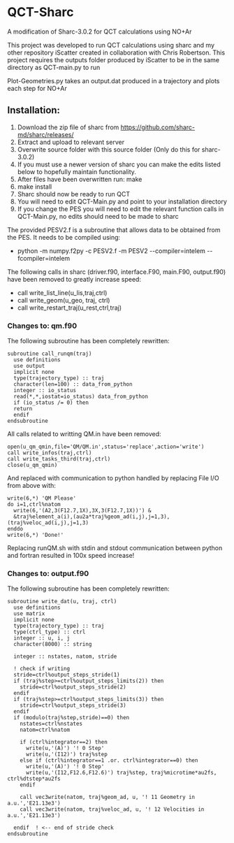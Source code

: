 # QCT-Sharc
 A modification of Sharc-3.0.2 for QCT calculations using NO+Ar

This project was developed to run QCT calculations using sharc and my other repository iScatter created in collaboration with Chris Robertson. 
This project requires the outputs folder produced by iScatter to be in the same directory as QCT-main.py to run

Plot-Geometries.py takes an output.dat produced in a trajectory and plots each step for NO+Ar

## Installation:
1. Download the zip file of sharc from https://github.com/sharc-md/sharc/releases/ 
2. Extract and upload to relevant server
3. Overwrite source folder with this source folder (Only do this for sharc-3.0.2)
4. If you must use a newer version of sharc you can make the edits listed below to hopefully maintain functionality.
5. After files have been overwritten run: make
6. make install
7. Sharc should now be ready to run QCT
8. You will need to edit QCT-Main.py and point to your installation directory
9. If you change the PES you will need to edit the relevant function calls in QCT-Main.py, no edits should need to be made to sharc

The provided PESV2.f is a subroutine that allows data to be obtained from the PES. It needs to be compiled using:
- python -m numpy.f2py -c PESV2.f -m PESV2 --compiler=intelem --fcompiler=intelem

The following calls in sharc (driver.f90, interface.F90, main.F90, output.f90) have been removed to greatly increase speed:
- call write_list_line(u_lis,traj,ctrl)
- call write_geom(u_geo, traj, ctrl)
- call write_restart_traj(u_rest,ctrl,traj)

### Changes to: qm.f90
The following subroutine has been completely rewritten:
```
subroutine call_runqm(traj)
  use definitions
  use output
  implicit none
  type(trajectory_type) :: traj
  character(len=100) :: data_from_python
  integer :: io_status
  read(*,*,iostat=io_status) data_from_python
  if (io_status /= 0) then
  return
  endif
endsubroutine
```

All calls related to writting QM.in have been removed:
```
open(u_qm_qmin,file='QM/QM.in',status='replace',action='write')
call write_infos(traj,ctrl)
call write_tasks_third(traj,ctrl)
close(u_qm_qmin)
```

And replaced with communication to python handled by replacing File I/O from above with:
```
write(6,*) 'QM Please'
do i=1,ctrl%natom
  write(6,'(A2,3(F12.7,1X),3X,3(F12.7,1X))') &
  &traj%element_a(i),(au2a*traj%geom_ad(i,j),j=1,3),(traj%veloc_ad(i,j),j=1,3)
enddo
write(6,*) 'Done!'
```
Replacing runQM.sh with stdin and stdout communication between python and fortran resulted in 100x speed increase!

### Changes to: output.f90
The following subroutine has been completely rewritten:
```
subroutine write_dat(u, traj, ctrl)
  use definitions
  use matrix
  implicit none
  type(trajectory_type) :: traj
  type(ctrl_type) :: ctrl
  integer :: u, i, j
  character(8000) :: string
  
  integer :: nstates, natom, stride
  
  ! check if writing
  stride=ctrl%output_steps_stride(1)
  if (traj%step>=ctrl%output_steps_limits(2)) then
    stride=ctrl%output_steps_stride(2)
  endif
  if (traj%step>=ctrl%output_steps_limits(3)) then
    stride=ctrl%output_steps_stride(3)
  endif
  if (modulo(traj%step,stride)==0) then
    nstates=ctrl%nstates
    natom=ctrl%natom
  
    if (ctrl%integrator==2) then 
      write(u,'(A)') '! 0 Step'
      write(u,'(I12)') traj%step
    else if (ctrl%integrator==1 .or. ctrl%integrator==0) then 
      write(u,'(A)') '! 0 Step'
      write(u,'(I12,F12.6,F12.6)') traj%step, traj%microtime*au2fs, ctrl%dtstep*au2fs
    endif
  
    call vec3write(natom, traj%geom_ad, u, '! 11 Geometry in a.u.','E21.13e3')
    call vec3write(natom, traj%veloc_ad, u, '! 12 Velocities in a.u.','E21.13e3')
  
  endif  ! <-- end of stride check
endsubroutine
```
